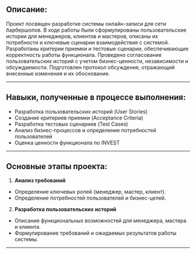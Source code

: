 ## Описание:

Проект посвящен разработке системы онлайн-записи для сети барбершопов. В ходе работы были сформулированы пользовательские истории для менеджеров, клиентов и мастеров, описаны их потребности и ключевые сценарии взаимодействия с системой. Разработаны критерии приемки и тестовые сценарии, обеспечивающие корректность работы функционала. Проведено согласование пользовательских историй с учетом бизнес-ценности, независимости и обсуждаемости. Подготовлен протокол обсуждения, отражающий внесенные изменения и их обоснование.

---

## Навыки, полученные в процессе выполнения:

 - Разработка пользовательских историй (User Stories)
 - Создание критериев приемки (Acceptance Criteria)
 - Разработка тестовых сценариев (Test Cases)
 - Анализ бизнес-процессов и определение потребностей пользователей
 - Оценка ценности функционала по INVEST

---

## Основные этапы проекта:

1. **Анализ требований**

 - Определение ключевых ролей (менеджер, мастер, клиент).
 - Определение потребностей пользователей и бизнес-целей.

2. **Разработка пользовательских историй**

 - Описание функциональных возможностей для менеджера, мастера и клиента.
 - Формулирование требований и ожидаемых результатов работы системы.

---
